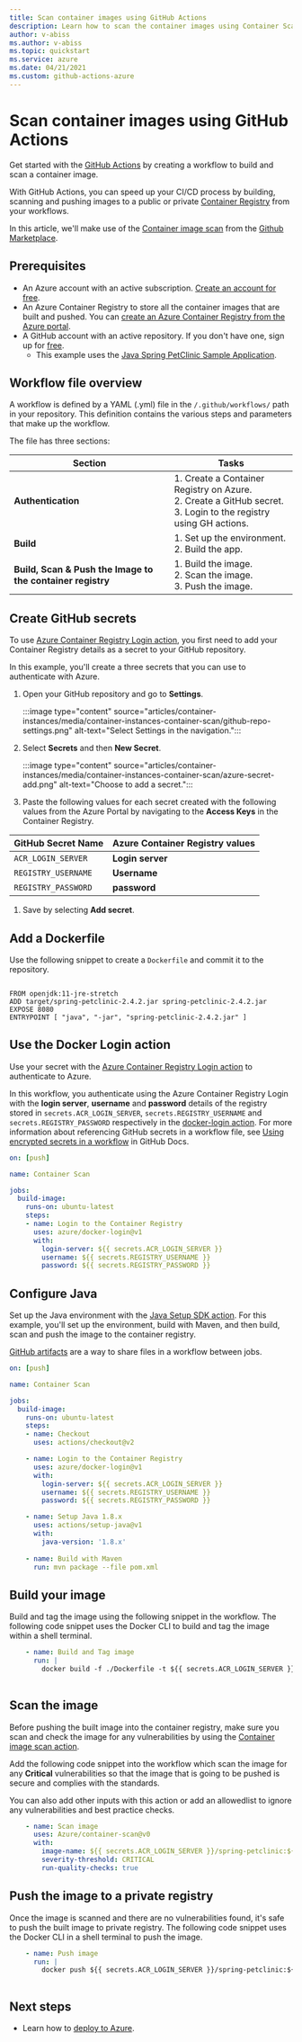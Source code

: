 ```yaml
--- 
title: Scan container images using GitHub Actions  
description: Learn how to scan the container images using Container Scan action
author: v-abiss 
ms.author: v-abiss
ms.topic: quickstart
ms.service: azure 
ms.date: 04/21/2021
ms.custom: github-actions-azure
---
```


# Scan container images using GitHub Actions

Get started with the [GitHub Actions](https://docs.github.com/en/actions/learn-github-actions) by creating a workflow to build and scan a container image.

With GitHub Actions, you can speed up your CI/CD process by building, scanning and pushing images to a public or private [Container Registry](https://azure.microsoft.com/en-in/services/container-registry/) from your workflows.

In this article, we'll make use of the [Container image scan](https://github.com/marketplace/actions/container-image-scan) from the [Github Marketplace](https://github.com/marketplace).

## Prerequisites

- An Azure account with an active subscription. [Create an account for free](https://azure.microsoft.com/free/?WT.mc_id=A261C142F).
- An Azure Container Registry to store all the container images that are built and pushed. You can [create an Azure Container Registry from the Azure portal](https://docs.microsoft.com/azure/container-registry/container-registry-get-started-portal).
- A GitHub account with an active repository. If you don't have one, sign up for [free](https://github.com/join). 
    - This example uses the [Java Spring PetClinic Sample Application](https://github.com/spring-projects/spring-petclinic).

## Workflow file overview

A workflow is defined by a YAML (.yml) file in the `/.github/workflows/` path in your repository. This definition contains the various steps and parameters that make up the workflow.

The file has three sections:

|Section  |Tasks  |
|---------|---------|
|**Authentication** | 1. Create a Container Registry on Azure. <br /> 2. Create a GitHub secret. <br /> 3. Login to the registry using GH actions. |
|**Build** | 1. Set up the environment. <br /> 2. Build the app. |
|**Build, Scan & Push the Image to the container registry** | 1. Build the image. <br /> 2. Scan the image. <br /> 3. Push the image.|

## Create GitHub secrets

To use [Azure Container Registry Login action](https://github.com/marketplace/actions/azure-container-registry-login), you first need to add your Container Registry details as a secret to your GitHub repository.

In this example, you'll create a three secrets that you can use to authenticate with Azure.  

1. Open your GitHub repository and go to **Settings**.

    :::image type="content" source="articles/container-instances/media/container-instances-container-scan/github-repo-settings.png" alt-text="Select Settings in the navigation.":::

1. Select **Secrets** and then **New Secret**.

    :::image type="content" source="articles/container-instances/media/container-instances-container-scan/azure-secret-add.png" alt-text="Choose to add a secret.":::

1. Paste the following values for each secret created with the following values from the Azure Portal by navigating to the **Access Keys** in the Container Registry. 

| GitHub Secret Name | Azure Container Registry values |
|---------|---------|
|`ACR_LOGIN_SERVER` | **Login server** |
|`REGISTRY_USERNAME` | **Username** |
|`REGISTRY_PASSWORD` | **password** |

1. Save by selecting **Add secret**.

## Add a Dockerfile

Use the following snippet to create a `Dockerfile` and commit it to the repository.

```

FROM openjdk:11-jre-stretch
ADD target/spring-petclinic-2.4.2.jar spring-petclinic-2.4.2.jar
EXPOSE 8080
ENTRYPOINT [ "java", "-jar", "spring-petclinic-2.4.2.jar" ]

```


## Use the Docker Login action

Use your secret with the [Azure Container Registry Login action](https://github.com/marketplace/actions/azure-container-registry-login) to authenticate to Azure.

In this workflow, you authenticate using the Azure Container Registry Login with the **login server**, **username** and **password** details of the registry stored in `secrets.ACR_LOGIN_SERVER`, `secrets.REGISTRY_USERNAME` and `secrets.REGISTRY_PASSWORD` respectively in the [docker-login action](https://github.com/Azure/docker-login). For more information about referencing GitHub secrets in a workflow file, see [Using encrypted secrets in a workflow](https://docs.github.com/en/actions/reference/encrypted-secrets#using-encrypted-secrets-in-a-workflow) in GitHub Docs.


```yaml
on: [push]

name: Container Scan

jobs:
  build-image:
    runs-on: ubuntu-latest
    steps:
    - name: Login to the Container Registry  
      uses: azure/docker-login@v1
      with:
        login-server: ${{ secrets.ACR_LOGIN_SERVER }}
        username: ${{ secrets.REGISTRY_USERNAME }}
        password: ${{ secrets.REGISTRY_PASSWORD }}
```

## Configure Java

Set up the Java environment with the [Java Setup SDK action](https://github.com/marketplace/actions/setup-java-jdk). For this example, you'll set up the environment, build with Maven, and then build, scan and push the image to the container registry.

[GitHub artifacts](https://docs.github.com/en/actions/guides/storing-workflow-data-as-artifacts) are a way to share files in a workflow between jobs. 

```yaml
on: [push]

name: Container Scan

jobs:
  build-image:
    runs-on: ubuntu-latest    
    steps:
    - name: Checkout
      uses: actions/checkout@v2    

    - name: Login to the Container Registry  
      uses: azure/docker-login@v1
      with:
        login-server: ${{ secrets.ACR_LOGIN_SERVER }}
        username: ${{ secrets.REGISTRY_USERNAME }}
        password: ${{ secrets.REGISTRY_PASSWORD }}

    - name: Setup Java 1.8.x
      uses: actions/setup-java@v1
      with:
        java-version: '1.8.x'
        
    - name: Build with Maven
      run: mvn package --file pom.xml
```

## Build your image 

Build and tag the image using the following snippet in the workflow. The following code snippet uses the Docker CLI to build and tag the image within a shell terminal. 

```yaml
    - name: Build and Tag image
      run: |
        docker build -f ./Dockerfile -t ${{ secrets.ACR_LOGIN_SERVER }}/spring-petclinic:${{ github.run_number }} .
        
```

## Scan the image

Before pushing the built image into the container registry, make sure you scan and check the image for any vulnerabilities by using the [Container image scan action](https://github.com/marketplace/actions/container-image-scan).

Add the following code snippet into the workflow which scan the image for any **Critical** vulnerabilities so that the image that is going to be pushed is secure and complies with the standards.

You can also add other inputs with this action or add an allowedlist to ignore any vulnerabilities and best practice checks.

```yaml
    - name: Scan image
      uses: Azure/container-scan@v0
      with:
        image-name: ${{ secrets.ACR_LOGIN_SERVER }}/spring-petclinic:${{ github.run_number }}
        severity-threshold: CRITICAL
        run-quality-checks: true        
```

## Push the image to a private registry

Once the image is scanned and there are no vulnerabilities found, it's safe to push the built image to private registry. The following code snippet uses the Docker CLI in a shell terminal to push the image.

```yaml
    - name: Push image
      run: |
        docker push ${{ secrets.ACR_LOGIN_SERVER }}/spring-petclinic:${{ github.run_number }}
        
```
## Next steps
- Learn how to [deploy to Azure](deploy-to-azure.md).
